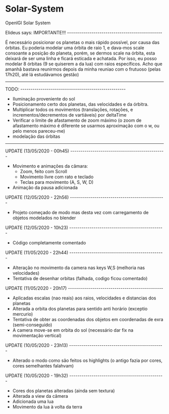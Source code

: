 # Solar-System
OpenlGl Solar System

Elideus says: IMPORTANTE!!! -----------------------------------------------

  É necessário posicionar os planetas o mais rápido possível, por causa das órbitas. Eu poderia modelar uma órbita de raio 1, e dava-mos scale consoante a posição do planeta, porém, se dermos scale na órbita, esta deixará de ser uma linha e ficará esticada e achatada. Por isso, eu posso modelar 8 órbitas (9 se quiserem a da lua) com raios específicos.
  Acho que amanhã bastava reunirmos depois da minha reuniao com o frutuoso (pelas 17h20), até lá estudávamos gestão)

---------------------------------------------------------

TODO: ----------------------------------------------------

- Iluminação proveniente do sol
- Posicionamento certo dos planetas, das velocidades e da órbitra.
- Multiplicar todos os movimentos (translações, rotações, e incrementos/decrementos de vartiáveis) por deltaTime
- Verificar o limite de afastamento de zoom máximo (o zoom de afastamento máximo é diferente se usarmos aproximação com o w, ou pelo menos pareceu-me)
- modelação das órbitas

----------------------------------------------------------

UPDATE (13/05/2020 - 00h45) -----------------------------------------------

- Movimento e animações da câmara:
  - Zoom, feito com Scroll
  - Movimento livre com rato e teclado
  - Teclas para movimento (A, S, W, D)
- Animação da pausa adicionada

UPDATE (12/05/2020 - 22h56) -----------------------------------------------

- Projeto começado de modo mas desta vez com carregamento de objetos modelados no blender

UPDATE (12/05/2020 - 10h23) -----------------------------------------------

- Código completamente comentado

UPDATE (11/05/2020 - 22h44) -----------------------------------------------

- Alteração no movimento da camera nas keys W,S (melhoria nas velocidades)
- Tentativa de desenhar orbitas (falhada, codigo ficou comentado)

UPDATE (11/05/2020 - 20h17) -----------------------------------------------

- Aplicadas escalas (nao reais) aos raios, velocidades e distancias dos planetas
- Alterada a orbita dos planetas para sentido anti horário (exceptio mercurio)
- Tentativa de obter as coordenadas dos objetos em coordenadas de exra (semi-conseguido)
- A camera move-se em orbita do sol (necessário dar fix na movimentação vertical)

UPDATE (10/05/2020 - 23h13) -----------------------------------------------

- Alterado o modo como são feitos os highlights (o antigo fazia por cores, cores semelhantes falahvam)

UPDATE (10/05/2020 - 19h32) -----------------------------------------------

- Cores dos planetas alteradas (ainda sem textura)
- Alterada a view da câmera
- Adicionada uma lua
- Movimento da lua à volta da terra
